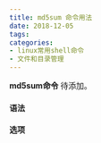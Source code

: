 ```yaml
---
title: md5sum 命令用法
date: 2018-12-05
tags:
categories: 
- linux常用shell命令
- 文件和目录管理
---
```

**md5sum命令** 待添加。
<!-- more --> 
#### **语法**


#### **选项**
